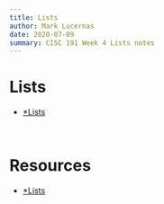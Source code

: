 ```yaml
---
title: Lists
author: Mark Lucernas
date: 2020-07-09
summary: CISC 191 Week 4 Lists notes
---
```



# Lists

  - [*Lists](file:../../../../../../../files/summer-2020/CISC-191/week-4/lists.ppt)


<br>

# Resources

  - [*Lists](file:../../../../../../../files/summer-2020/CISC-191/week-4/lists.ppt)

